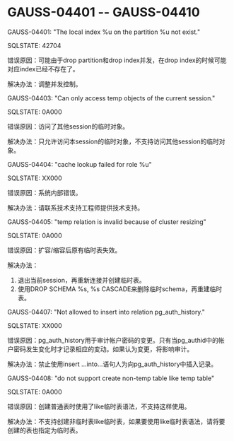 # GAUSS-04401 -- GAUSS-04410<a name="ZH-CN_TOPIC_0302073549"></a>

GAUSS-04401: "The local index %u on the partition %u not exist."

SQLSTATE: 42704

错误原因：可能由于drop partition和drop index并发，在drop index的时候可能对应index已经不存在了。

解决办法：调整并发控制。

GAUSS-04403: "Can only access temp objects of the current session."

SQLSTATE: 0A000

错误原因：访问了其他session的临时对象。

解决办法：只允许访问本session的临时对象，不支持访问其他session的临时对象。

GAUSS-04404: "cache lookup failed for role %u"

SQLSTATE: XX000

错误原因：系统内部错误。

解决办法：请联系技术支持工程师提供技术支持。

GAUSS-04405: "temp relation is invalid because of cluster resizing"

SQLSTATE: 0A000

错误原因：扩容/缩容后原有临时表失效。

解决办法：

1.  退出当前session，再重新连接并创建临时表。
2.  使用DROP SCHEMA %s, %s CASCADE来删除临时schema，再重建临时表。

GAUSS-04407: "Not allowed to insert into relation pg\_auth\_history."

SQLSTATE: XX000

错误原因：pg\_auth\_history用于审计帐户密码的变更。只有当pg\_authid中的帐户密码发生变化时才记录相应的变动。如果认为变更，将影响审计。

解决办法：禁止使用insert …into…语句人为向pg\_auth\_history中插入记录。

GAUSS-04408: "do not support create non-temp table like temp table"

SQLSTATE: 0A000

错误原因：创建普通表时使用了like临时表语法，不支持这样使用。

解决办法：不支持创建非临时表like临时表，如果要使用like临时表语法，请将要创建的表也指定为临时表。
